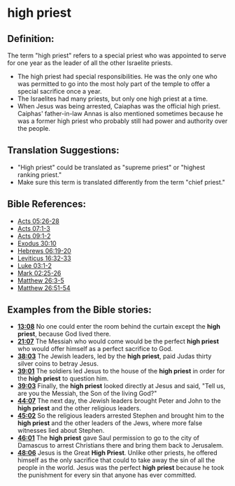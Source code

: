 # high priest #

## Definition: ##

The term "high priest" refers to a special priest who was appointed to serve for one year as the leader of all the other Israelite priests. 

* The high priest had special responsibilities. He was the only one who was permitted to go into the most holy part of the temple to offer a special sacrifice once a year.
* The Israelites had many priests, but only one high priest at a time.
* When Jesus was being arrested, Caiaphas was the official high priest. Caiphas' father-in-law Annas is also mentioned sometimes because he was a former high priest who probably still had power and authority over the people.

## Translation Suggestions: ##

* "High priest" could be translated as "supreme priest" or "highest ranking priest."
* Make sure this term is translated differently from the term "chief priest."



## Bible References: ##

* [Acts 05:26-28](en/tn/act/help/05/26)
* [Acts 07:1-3](en/tn/act/help/07/01)
* [Acts 09:1-2](en/tn/act/help/09/01)
* [Exodus 30:10](en/tn/exo/help/30/10)
* [Hebrews 06:19-20](en/tn/heb/help/06/19)
* [Leviticus 16:32-33](en/tn/lev/help/16/32)
* [Luke 03:1-2](en/tn/luk/help/03/01)
* [Mark 02:25-26](en/tn/mrk/help/02/25)
* [Matthew 26:3-5](en/tn/mat/help/26/03)
* [Matthew 26:51-54](en/tn/mat/help/26/51)

## Examples from the Bible stories: ##

* __[13:08](en/tn/obs/help/13/08)__ No one could enter the room behind the curtain except the __high priest__, because God lived there.
* __[21:07](en/tn/obs/help/21/07)__ The Messiah who would come would be the perfect __high priest__  who would offer himself as a perfect sacrifice to God.
* __[38:03](en/tn/obs/help/38/03)__ The Jewish leaders, led by the __high priest__, paid Judas thirty silver coins to betray Jesus.
* __[39:01](en/tn/obs/help/39/01)__ The soldiers led Jesus to the house of the __high priest__  in order for the __high priest__  to question him.
* __[39:03](en/tn/obs/help/39/03)__ Finally, the __high priest__  looked directly at Jesus and said, "Tell us, are you the Messiah, the Son of the living God?"
* __[44:07](en/tn/obs/help/44/07)__ The next day, the Jewish leaders brought Peter and John to the __high priest__  and the other religious leaders.
* __[45:02](en/tn/obs/help/45/02)__ So the religious leaders arrested Stephen and brought him to the __high priest__  and the other leaders of the Jews, where more false witnesses lied about Stephen.
* __[46:01](en/tn/obs/help/46/01)__ The __high priest__  gave Saul permission to go to the city of Damascus to arrest Christians there and bring them back to Jerusalem.
* __[48:06](en/tn/obs/help/48/06)__ Jesus is the Great __High Priest__. Unlike other priests, he offered himself as the only sacrifice that could to take away the sin of all the people in the world. Jesus was the perfect __high priest__  because he took the punishment for every sin that anyone has ever committed.